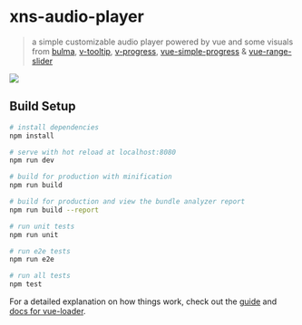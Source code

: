 # xns-audio-player

> a simple customizable audio player powered by vue and some visuals from <a target="_blank" href="https://github.com/jgthms/bulma">bulma</a>, <a target="_blank" href="https://github.com/Akryum/v-tooltip">v-tooltip</a>, <a target="_blank" href="https://github.com/MissHoya/v-progress">v-progress</a>, <a target="_blank" href="https://github.com/dzwillia/vue-simple-progress">vue-simple-progress</a> & <a target="_blank" href="https://github.com/ktsn/vue-range-slider">vue-range-slider</a>

<img src="https://res.cloudinary.com/djx5h4cjt/image/upload/v1551204571/random/xns-music-player-2.gif" />

## Build Setup

``` bash
# install dependencies
npm install

# serve with hot reload at localhost:8080
npm run dev

# build for production with minification
npm run build

# build for production and view the bundle analyzer report
npm run build --report

# run unit tests
npm run unit

# run e2e tests
npm run e2e

# run all tests
npm test
```

For a detailed explanation on how things work, check out the [guide](http://vuejs-templates.github.io/webpack/) and [docs for vue-loader](http://vuejs.github.io/vue-loader).
